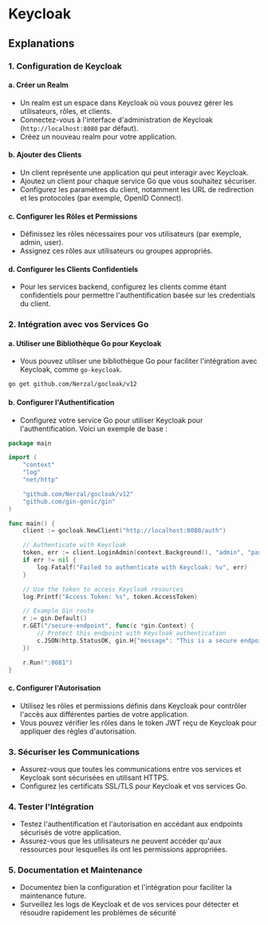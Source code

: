 # Keycloak

## Explanations

### 1. Configuration de Keycloak

#### a. Créer un Realm

- Un realm est un espace dans Keycloak où vous pouvez gérer les utilisateurs, rôles, et clients.
- Connectez-vous à l'interface d'administration de Keycloak (`http://localhost:8080` par défaut).
- Créez un nouveau realm pour votre application.

#### b. Ajouter des Clients

- Un client représente une application qui peut interagir avec Keycloak.
- Ajoutez un client pour chaque service Go que vous souhaitez sécuriser.
- Configurez les paramètres du client, notamment les URL de redirection et les protocoles (par exemple, OpenID Connect).

#### c. Configurer les Rôles et Permissions

- Définissez les rôles nécessaires pour vos utilisateurs (par exemple, admin, user).
- Assignez ces rôles aux utilisateurs ou groupes appropriés.

#### d. Configurer les Clients Confidentiels

- Pour les services backend, configurez les clients comme étant confidentiels pour permettre l'authentification basée sur les credentials du client.

### 2. Intégration avec vos Services Go

#### a. Utiliser une Bibliothèque Go pour Keycloak

- Vous pouvez utiliser une bibliothèque Go pour faciliter l'intégration avec Keycloak, comme `go-keycloak`.

```bash
go get github.com/Nerzal/gocloak/v12
```

#### b. Configurer l'Authentification

- Configurez votre service Go pour utiliser Keycloak pour l'authentification. Voici un exemple de base :

```go
package main

import (
    "context"
    "log"
    "net/http"

    "github.com/Nerzal/gocloak/v12"
    "github.com/gin-gonic/gin"
)

func main() {
    client := gocloak.NewClient("http://localhost:8080/auth")

    // Authenticate with Keycloak
    token, err := client.LoginAdmin(context.Background(), "admin", "password", "master")
    if err != nil {
        log.Fatalf("Failed to authenticate with Keycloak: %v", err)
    }

    // Use the token to access Keycloak resources
    log.Printf("Access Token: %s", token.AccessToken)

    // Example Gin route
    r := gin.Default()
    r.GET("/secure-endpoint", func(c *gin.Context) {
        // Protect this endpoint with Keycloak authentication
        c.JSON(http.StatusOK, gin.H{"message": "This is a secure endpoint"})
    })

    r.Run(":8081")
}
```

#### c. Configurer l'Autorisation

- Utilisez les rôles et permissions définis dans Keycloak pour contrôler l'accès aux différentes parties de votre application.
- Vous pouvez vérifier les rôles dans le token JWT reçu de Keycloak pour appliquer des règles d'autorisation.

### 3. Sécuriser les Communications

- Assurez-vous que toutes les communications entre vos services et Keycloak sont sécurisées en utilisant HTTPS.
- Configurez les certificats SSL/TLS pour Keycloak et vos services Go.

### 4. Tester l'Intégration

- Testez l'authentification et l'autorisation en accédant aux endpoints sécurisés de votre application.
- Assurez-vous que les utilisateurs ne peuvent accéder qu'aux ressources pour lesquelles ils ont les permissions appropriées.

### 5. Documentation et Maintenance

- Documentez bien la configuration et l'intégration pour faciliter la maintenance future.
- Surveillez les logs de Keycloak et de vos services pour détecter et résoudre rapidement les problèmes de sécurité

